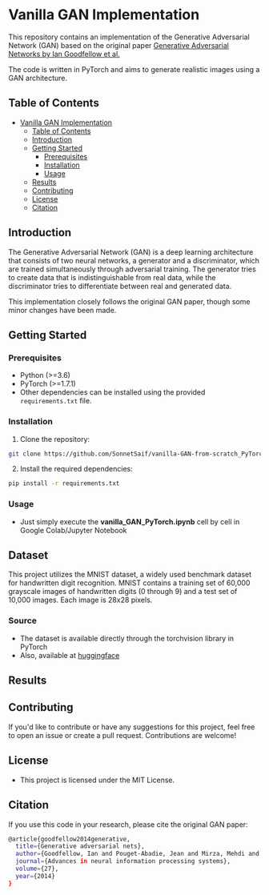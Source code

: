 # Vanilla GAN Implementation

This repository contains an implementation of the Generative Adversarial Network (GAN) based on the original paper [Generative Adversarial Networks by Ian Goodfellow et al.](https://arxiv.org/abs/1406.2661)

The code is written in PyTorch and aims to generate realistic images using a GAN architecture.

## Table of Contents

- [Vanilla GAN Implementation](#vanilla-gan-implementation)
  - [Table of Contents](#table-of-contents)
  - [Introduction](#introduction)
  - [Getting Started](#getting-started)
    - [Prerequisites](#prerequisites)
    - [Installation](#installation)
    - [Usage](#usage)
  - [Results](#results)
  - [Contributing](#contributing)
  - [License](#license)
  - [Citation](#citation)

## Introduction

The Generative Adversarial Network (GAN) is a deep learning architecture that consists of two neural networks, a generator and a discriminator, which are trained simultaneously through adversarial training. The generator tries to create data that is indistinguishable from real data, while the discriminator tries to differentiate between real and generated data.

This implementation closely follows the original GAN paper, though some minor changes have been made. 
<!-- providing a solid foundation for understanding and experimenting with GANs. -->

## Getting Started

### Prerequisites

- Python (>=3.6)
- PyTorch (>=1.7.1)
- Other dependencies can be installed using the provided `requirements.txt` file.

### Installation

1. Clone the repository:

```bash
git clone https://github.com/SonnetSaif/vanilla-GAN-from-scratch_PyTorch.git
```

2. Install the required dependencies:

```bash
pip install -r requirements.txt
```

### Usage
- Just simply execute the **vanilla_GAN_PyTorch.ipynb** cell by cell in Google Colab/Jupyter Notebook


## Dataset

This project utilizes the MNIST dataset, a widely used benchmark dataset for handwritten digit recognition. MNIST contains a training set of 60,000 grayscale images of handwritten digits (0 through 9) and a test set of 10,000 images. Each image is 28x28 pixels.

### Source

- The dataset is available directly through the torchvision library in PyTorch
- Also, available at [huggingface](https://huggingface.co/datasets/mnist)


## Results


## Contributing
If you'd like to contribute or have any suggestions for this project, feel free to open an issue or create a pull request. Contributions are welcome!


## License
- This project is licensed under the MIT License.


## Citation
If you use this code in your research, please cite the original GAN paper:
```bash
@article{goodfellow2014generative,
  title={Generative adversarial nets},
  author={Goodfellow, Ian and Pouget-Abadie, Jean and Mirza, Mehdi and Xu, Bing and Warde-Farley, David and Ozair, Sherjil and Courville, Aaron and Bengio, Yoshua},
  journal={Advances in neural information processing systems},
  volume={27},
  year={2014}
}
```
